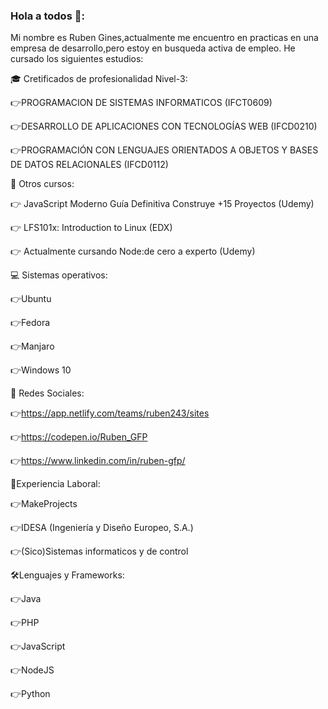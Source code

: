 ### Hola a todos 👋:

Mi nombre es Ruben Gines,actualmente me encuentro en practicas en una empresa de desarrollo,pero estoy en busqueda activa de empleo.
He cursado los siguientes estudios:

🎓 Cretificados de profesionalidad Nivel-3:

  👉PROGRAMACION DE SISTEMAS INFORMATICOS (IFCT0609)

  👉DESARROLLO DE APLICACIONES CON TECNOLOGÍAS WEB (IFCD0210)

  👉PROGRAMACIÓN CON LENGUAJES ORIENTADOS A OBJETOS Y BASES DE DATOS RELACIONALES (IFCD0112)


📓 Otros cursos:

  👉 JavaScript Moderno Guía Definitiva Construye +15 Proyectos (Udemy)
  
  👉 LFS101x: Introduction to Linux (EDX)
  
  👉 Actualmente cursando Node:de cero a experto (Udemy)


💻 Sistemas operativos:

  👉Ubuntu
  
  👉Fedora
  
  👉Manjaro
  
  👉Windows 10
  
👥 Redes Sociales:

  👉https://app.netlify.com/teams/ruben243/sites
  
  👉https://codepen.io/Ruben_GFP
  
  👉https://www.linkedin.com/in/ruben-gfp/




👷‍Experiencia Laboral:

  👉MakeProjects
  
  👉IDESA (Ingeniería y Diseño Europeo, S.A.)
  
  👉(Sico)Sistemas informaticos y de control
  
  
  
🛠Lenguajes y Frameworks:

  👉Java
  
  👉PHP
  
  👉JavaScript
  
  👉NodeJS
  
  👉Python
  
 
